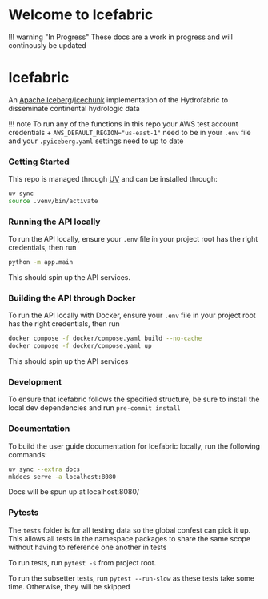 # Welcome to Icefabric

!!! warning "In Progress"
    These docs are a work in progress and will continously be updated

# Icefabric

An [Apache Iceberg](https://py.iceberg.apache.org/)/[Icechunk](https://icechunk.io/en/latest/) implementation of the Hydrofabric to disseminate continental hydrologic data

!!! note
    To run any of the functions in this repo your AWS test account credentials + `AWS_DEFAULT_REGION="us-east-1"` need to be in your `.env` file and your `.pyiceberg.yaml` settings need to up to date

### Getting Started
This repo is managed through [UV](https://docs.astral.sh/uv/getting-started/installation/) and can be installed through:
```sh
uv sync
source .venv/bin/activate
```

### Running the API locally
To run the API locally, ensure your `.env` file in your project root has the right credentials, then run
```sh
python -m app.main
```
This should spin up the API services.

### Building the API through Docker
To run the API locally with Docker, ensure your `.env` file in your project root has the right credentials, then run
```sh
docker compose -f docker/compose.yaml build --no-cache
docker compose -f docker/compose.yaml up
```
This should spin up the API services


### Development
To ensure that icefabric follows the specified structure, be sure to install the local dev dependencies and run `pre-commit install`

### Documentation
To build the user guide documentation for Icefabric locally, run the following commands:
```sh
uv sync --extra docs
mkdocs serve -a localhost:8080
```
Docs will be spun up at localhost:8080/

### Pytests

The `tests` folder is for all testing data so the global confest can pick it up. This allows all tests in the namespace packages to share the same scope without having to reference one another in tests

To run tests, run `pytest -s` from project root.

To run the subsetter tests, run `pytest --run-slow` as these tests take some time. Otherwise, they will be skipped
